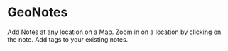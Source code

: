 # GeoNotes
Add Notes at any location on a Map. Zoom in on a location by clicking on the note. Add tags to your existing notes. 
